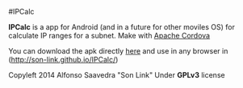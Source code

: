 #IPCalc

**IPCalc** is a app for Android (and in a future for other moviles OS) for calculate IP ranges for a subnet. Make with [Apache Cordova](http://cordova.apache.org)

You can download the apk directly [here](https://github.com/son-link/IPCalc/blob/master/platforms/android/ant-build/IPCalc-debug-unaligned.apk) and use in any browser in (http://son-link.github.io/IPCalc/)

Copyleft 2014 Alfonso Saavedra "Son Link"
Under **GPLv3** license
